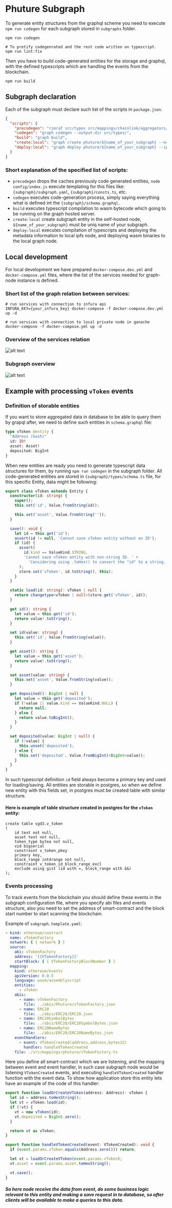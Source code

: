 # Phuture Subgraph

To generate entity structures from the graphql scheme you need to execute `npm run codegen` for each subgraph stored in `subgraphs` folder.

```console
npm run codegen

# To pretify codegenrated and the rest code written on typescript.
npm run lint:fix
```

Then you have to build code-generated entities for the storage and graphql, with the defined typescripts which are handling the events from the blockchain.

```console
npm run build
```

## Subgraph declaration

Each of the subgraph must declare such list of the scripts in `package.json`.

```json
{
  "scripts": {
    "precodegen": "rimraf src/types src/mappings/chainlink/aggregators/*.ts && node config/index.js",
    "codegen": "graph codegen --output-dir src/types/",
    "build": "graph build",
    "create:local": "graph create phuture/${name_of_your_subgraph} --node http://0.0.0.0:8020",
    "deploy:local": "graph deploy phuture/${name_of_your_subgraph} --ipfs http://0.0.0.0:5001 --node http://0.0.0.0:8020"
  }
}
```

### Short explanation of the specified list of scripts:

- `precodegen` drops the caches previously code generated entities, `node config/index.js` execute templating for this files like: `{subgraph}/subgraph.yaml`, `{subgraph}/consts.ts`, etc.
- `codegen` executes code-generation process, simply saying everything what is defined int the `{subgraph}/schema.graphql`.
- `build` executes typescript compilation to wasm bytecode which going to be running on the graph hosted server.
- `create:local` create subgraph entity in the self-hosted node, `${name_of_your_subgraph}` must be uniq name of your subgraph.
- `deploy:local` executes compilation of typescripts and deploying the metadata information to local ipfs node, and deploying wasm binaries to the local graph node.

## Local development

For local development we have prepared `docker-compose.dev.yml` and `docker-compose.yml` files, where the list of the services needed for graph-node instance is defined.

### Short list of the graph relation between services:

```console
# run services with connection to infura api
INFURA_KEY={your_infura_key} docker-compose -f docker-compose.dev.yml up -d

# run services with connection to local private node in ganache
docker-compose -f docker-compose.yml up -d
```

### Overview of the services relation

![alt text](docs/images/services.png 'Services overview')

### Subgraph overview

![alt text](docs/images/subgraph.png 'Subgraph overview')

## Example with processing `vToken` events

### Definition of storable entities

If you want to store aggregated data in database to be able to query them by grapql after, we need to define such entities in `schema.graphql` file:

```graphql
type vToken @entity {
  "Address (hash)"
  id: ID!
  asset: Asset!
  deposited: BigInt
}
```

When new entities are ready you need to generate typescript data structures for them, by running `npm run codegen` in the subgraph folder. All code-generated entities are stored in `{subgraph}/types/schema.ts` file, for this specific Entity, data might be following:

```typescript
export class vToken extends Entity {
  constructor(id: string) {
    super();
    this.set('id', Value.fromString(id));

    this.set('asset', Value.fromString(''));
  }

  save(): void {
    let id = this.get('id');
    assert(id != null, 'Cannot save vToken entity without an ID');
    if (id) {
      assert(
        id.kind == ValueKind.STRING,
        'Cannot save vToken entity with non-string ID. ' +
          'Considering using .toHex() to convert the "id" to a string.',
      );
      store.set('vToken', id.toString(), this);
    }
  }

  static load(id: string): vToken | null {
    return changetype<vToken | null>(store.get('vToken', id));
  }

  get id(): string {
    let value = this.get('id');
    return value!.toString();
  }

  set id(value: string) {
    this.set('id', Value.fromString(value));
  }

  get asset(): string {
    let value = this.get('asset');
    return value!.toString();
  }

  set asset(value: string) {
    this.set('asset', Value.fromString(value));
  }

  get deposited(): BigInt | null {
    let value = this.get('deposited');
    if (!value || value.kind == ValueKind.NULL) {
      return null;
    } else {
      return value.toBigInt();
    }
  }

  set deposited(value: BigInt | null) {
    if (!value) {
      this.unset('deposited');
    } else {
      this.set('deposited', Value.fromBigInt(<BigInt>value));
    }
  }
}
```

In such typescript definition `id` field always become a primary key and used for loading/saving. All entities are storable in postgres, so when we define new entity with this fields set, in postgres must be created table with similar structure.

#### Here is example of table structure created in postgres for the `vToken` entity:

```postgresql
create table sgd3.v_token
(
    id text not null,
    asset text not null,
    token_type bytea not null,
    vid bigserial
    constraint v_token_pkey
    primary key,
    block_range int4range not null,
    constraint v_token_id_block_range_excl
    exclude using gist (id with =, block_range with &&)
);
```

### Events processing

To track events from the blockchain you should define these events in the subgraph configuration file, where you specify abi files and events structure, also you need to set the address of smart-contract and the block start number to start scanning the blockchain.

Example of `subgraph.template.yaml`:

```yaml
- kind: ethereum/contract
  name: vTokenFactory
  network: { { network } }
  source:
    abi: vTokenFactory
    address: '{{VTokenFactory}}'
    startBlock: { { VTokenFactoryBlockNumber } }
  mapping:
    kind: ethereum/events
    apiVersion: 0.0.5
    language: wasm/assemblyscript
    entities:
      - vToken
    abis:
      - name: vTokenFactory
        file: ../abis/Phuture/vTokenFactory.json
      - name: ERC20
        file: ../abis/ERC20/ERC20.json
      - name: ERC20SymbolBytes
        file: ../abis/ERC20/ERC20SymbolBytes.json
      - name: ERC20NameBytes
        file: ../abis/ERC20/ERC20NameBytes.json
    eventHandlers:
      - event: VTokenCreated(address,address,bytes32)
        handler: handleVTokenCreated
    file: ./src/mappings/phuture/vTokenFactory.ts
```

Here you define all smart-contract which we are listening, and the mapping between event and event handler, in such case subgraph node would be listening `VTokenCreated` events, and executing `handleVTokenCreated` handler function with the event data. To show how application store this entity lets have an example of the code of this handler:

```typescript
export function loadOrCreateVToken(address: Address): vToken {
  let id = address.toHexString();
  let vt = vToken.load(id);
  if (!vt) {
    vt = new vToken(id);
    vt.deposited = BigInt.zero();
  }

  return vt as vToken;
}

export function handleVTokenCreated(event: VTokenCreated): void {
  if (event.params.vToken.equals(Address.zero())) return;

  let vt = loadOrCreateVToken(event.params.vToken);
  vt.asset = event.params.asset.toHexString();

  vt.save();
}
```

##### So here node receive the data from event, do some business logic relevant to this entity and making a save request in to database, so after clients will be available to make a queries to this data.

